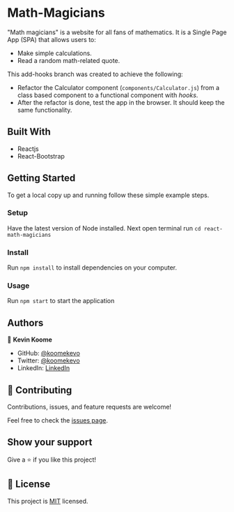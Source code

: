 # Math-Magicians

"Math magicians" is a website for all fans of mathematics. It is a Single Page App (SPA) that allows users to:

- Make simple calculations.
- Read a random math-related quote.

This add-hooks branch was created to achieve the following:
- Refactor the Calculator component (`components/Calculator.js`) from a class based component to a functional component with *hooks*.
- After the refactor is done, test the app in the browser. It should keep the same functionality.

## Built With

- Reactjs
- React-Bootstrap

## Getting Started

To get a local copy up and running follow these simple example steps.

### Setup

Have the latest version of Node installed. 
Next open terminal run `cd react-math-magicians`

### Install

Run `npm install` to install dependencies on your computer.

### Usage

Run `npm start` to start the application

## Authors

👤 **Kevin Koome**

- GitHub: [@koomekevo](https://github.com/koomekevo)
- Twitter: [@koomekevo](https://twitter.com/koomekevo)
- LinkedIn: [LinkedIn](https://ke.linkedin.com/in/kevin-koome-aab84186)

## 🤝 Contributing

Contributions, issues, and feature requests are welcome!

Feel free to check the [issues page](../../issues/).

## Show your support

Give a ⭐️ if you like this project!

## 📝 License

This project is [MIT](./MIT.md) licensed.